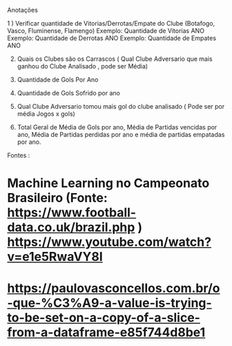 Anotações

1 ) Verificar quantidade de Vitorias/Derrotas/Empate do Clube (Botafogo, Vasco, Fluminense, Flamengo)
Exemplo: Quantidade de Vitorias ANO
Exemplo: Quantidade de Derrotas ANO
Exemplo: Quantidade de Empates ANO

2) Quais os Clubes são os Carrascos ( Qual Clube Adversario que mais ganhou do Clube Analisado , pode ser Média)

3) Quantidade de Gols Por Ano

4) Quantidade de Gols Sofrido por ano

5) Qual Clube Adversario tomou mais gol do clube analisado ( Pode ser por média Jogos x gols)

6) Total Geral de Média de Gols por ano, Média de Partidas vencidas por ano, Média de Partidas perdidas por ano e média de partidas empatadas por ano.




Fontes :

# Machine Learning no Campeonato Brasileiro (Fonte: https://www.football-data.co.uk/brazil.php ) https://www.youtube.com/watch?v=e1e5RwaVY8I

# https://paulovasconcellos.com.br/o-que-%C3%A9-a-value-is-trying-to-be-set-on-a-copy-of-a-slice-from-a-dataframe-e85f744d8be1
